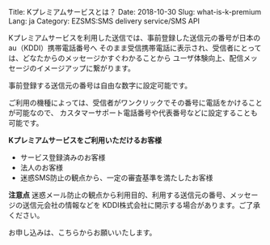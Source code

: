 Title: Kプレミアムサービスとは？
Date: 2018-10-30 
Slug: what-is-k-premium
Lang: ja
Category: EZSMS:SMS delivery service/SMS API

Kプレミアムサービスを利用した送信では、事前登録した送信元の番号が日本のau（KDDI）携帯電話番号へ
そのまま受信携帯電話に表示され、受信者にとっては、どなたからのメッセージかすぐわかることから
ユーザ体験向上、配信メッセージのイメージアップに繋がります。 

事前登録する送信元の番号は自由な数字に設定可能です。

ご利用の機種によっては、受信者がワンクリックでその番号に電話をかけることが可能なので、
カスタマーサポート電話番号や代表番号などに設定することも可能です。

**Kプレミアムサービスをご利用いただけるお客様**
- サービス登録済みのお客様
- 法人のお客様
- 迷惑SMS防止の観点から、一定の審査基準を満たしたお客様

**注意点**
迷惑メール防止の観点から利用目的、利用する送信元の番号、メッセージの送信元会社の情報などを KDDI株式会社に開示する場合があります。ご了承ください。

お申し込みは、こちらからお願いいたします。

